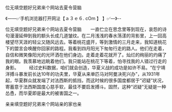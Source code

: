 位无填空题好兄弟来个网站去夏令营脑

《——✅手机浏览器打开网沚【ａ３ｅ６. cOm 】 】✅—》--

位无填空题好兄弟来个网站去夏令营脑　　一直伫立在思念里等到现在，哀怨的诗句漫漫延伸到我的额头长成几道皱纹。在二月浅浅的春水荡漾的背影里，上一回高楼望尽天涯的轻尘又随风远去。等着桃花盛开，等到激情的三月走来，我知道桃花下的盟言会唤醒你回家的路程。我看到四月阳光下匆匆行走的路人。他们在走着，自信和微笑像阳光的光环洒在他们身边。走着走着花就开了。灿烂的绚丽的灼痛了我的眼。我羡慕地远眺着他们。我只能站在桃花下等着，怕寻找我的人错过行走的身影。
　　经过史料数据，咱们就会创造，华夏义战的成功是如许不易。“在宁靖洋搏斗暴发前长达10年的功夫里，华夏从来单匹马对阿曼决死兴办”，从1931年起，华夏群众就发端了对法西斯的抵挡，而这时候的很多国度都居于“迟疑”状况，寄蓄意于法西斯国度心慈手软，最佳不要启发搏斗。固然，这种“迟疑”无疑是一种怂恿，而华夏即是最大的被害国之一。





亲亲填空题好兄弟来个网站亲的家也亲
